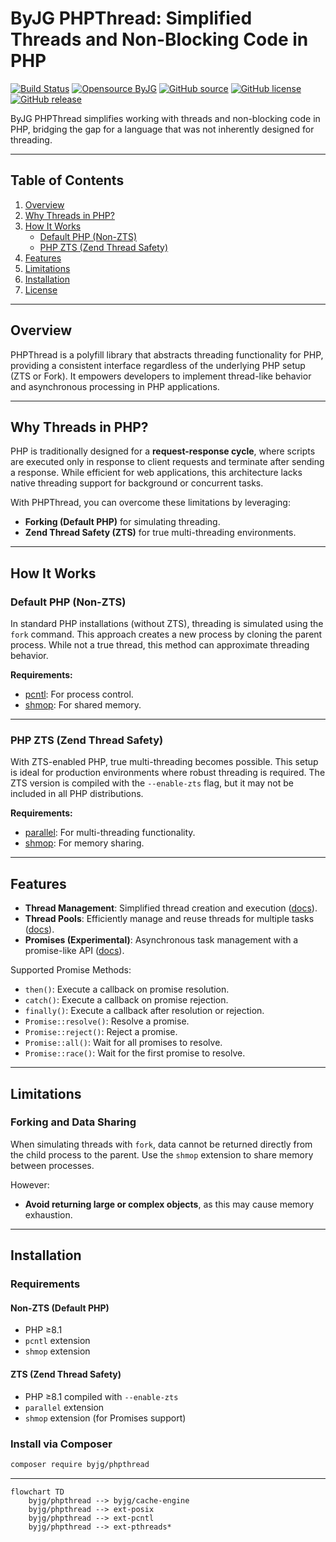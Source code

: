 # ByJG PHPThread: Simplified Threads and Non-Blocking Code in PHP

[![Build Status](https://github.com/byjg/php-phpthread/actions/workflows/phpunit.yml/badge.svg?branch=master)](https://github.com/byjg/php-phpthread/actions/workflows/phpunit.yml)
[![Opensource ByJG](https://img.shields.io/badge/opensource-byjg-success.svg)](http://opensource.byjg.com)
[![GitHub source](https://img.shields.io/badge/Github-source-informational?logo=github)](https://github.com/byjg/php-phpthread/)
[![GitHub license](https://img.shields.io/github/license/byjg/php-phpthread.svg)](https://opensource.byjg.com/opensource/licensing.html)
[![GitHub release](https://img.shields.io/github/release/byjg/php-phpthread.svg)](https://github.com/byjg/php-phpthread/releases/)

ByJG PHPThread simplifies working with threads and non-blocking code in PHP,
bridging the gap for a language that was not inherently designed for threading.

---

## Table of Contents

1. [Overview](#overview)
2. [Why Threads in PHP?](#why-threads-in-php)
3. [How It Works](#how-it-works)
   - [Default PHP (Non-ZTS)](#default-php-non-zts)
   - [PHP ZTS (Zend Thread Safety)](#php-zts-zend-thread-safety)
4. [Features](#features)
5. [Limitations](#limitations)
6. [Installation](#installation)
7. [License](#license)

---

## Overview

PHPThread is a polyfill library that abstracts threading functionality for PHP, providing a consistent
interface regardless of the underlying PHP setup (ZTS or Fork). It empowers developers to implement
thread-like behavior and asynchronous processing in PHP applications.

---

## Why Threads in PHP?

PHP is traditionally designed for a **request-response cycle**, where scripts are executed
only in response to client requests and terminate after sending a response. While efficient for
web applications, this architecture lacks native threading support for background or concurrent tasks.

With PHPThread, you can overcome these limitations by leveraging:

- **Forking (Default PHP)** for simulating threading.
- **Zend Thread Safety (ZTS)** for true multi-threading environments.

---

## How It Works

### Default PHP (Non-ZTS)

In standard PHP installations (without ZTS), threading is simulated using the `fork` command.
This approach creates a new process by cloning the parent process. While not a true thread,
this method can approximate threading behavior.

**Requirements:**

- [pcntl](https://www.php.net/manual/en/book.pcntl.php): For process control.
- [shmop](https://www.php.net/manual/en/book.shmop.php): For shared memory.

---

### PHP ZTS (Zend Thread Safety)

With ZTS-enabled PHP, true multi-threading becomes possible. This setup is ideal for production environments where
robust threading is required. The ZTS version is compiled with the `--enable-zts` flag, but it may not be included in
all PHP distributions.

**Requirements:**

- [parallel](https://www.php.net/manual/en/book.parallel.php): For multi-threading functionality.
- [shmop](https://www.php.net/manual/en/book.shmop.php): For memory sharing.

---

## Features

- **Thread Management**: Simplified thread creation and execution ([docs](thread)).
- **Thread Pools**: Efficiently manage and reuse threads for multiple tasks ([docs](threadpool)).
- **Promises (Experimental)**: Asynchronous task management with a promise-like API ([docs](promises)).

Supported Promise Methods:

- `then()`: Execute a callback on promise resolution.
- `catch()`: Execute a callback on promise rejection.
- `finally()`: Execute a callback after resolution or rejection.
- `Promise::resolve()`: Resolve a promise.
- `Promise::reject()`: Reject a promise.
- `Promise::all()`: Wait for all promises to resolve.
- `Promise::race()`: Wait for the first promise to resolve.

---

## Limitations

### Forking and Data Sharing

When simulating threads with `fork`, data cannot be returned directly from the child process
to the parent. Use the `shmop` extension to share memory between processes.

However:

- **Avoid returning large or complex objects**, as this may cause memory exhaustion.

---

## Installation

### Requirements

#### Non-ZTS (Default PHP)

- PHP ≥8.1
- `pcntl` extension
- `shmop` extension

#### ZTS (Zend Thread Safety)

- PHP ≥8.1 compiled with `--enable-zts`
- `parallel` extension
- `shmop` extension (for Promises support)

### Install via Composer

```bash
composer require byjg/phpthread
```

---

```mermaid
flowchart TD
    byjg/phpthread --> byjg/cache-engine
    byjg/phpthread --> ext-posix
    byjg/phpthread --> ext-pcntl
    byjg/phpthread --> ext-pthreads*
```
